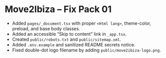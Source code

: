 # Move2Ibiza – Fix Pack 01

- Added `pages/_document.tsx` with proper `<Html lang>`, theme-color, preload, and base body classes.
- Added an accessible “Skip to content” link in `_app.tsx`.
- Created `public/robots.txt` and `public/sitemap.xml`.
- Added `.env.example` and sanitized README secrets notice.
- Fixed double-dot logo filename by adding `public/move2ibiza-logo.png`.
